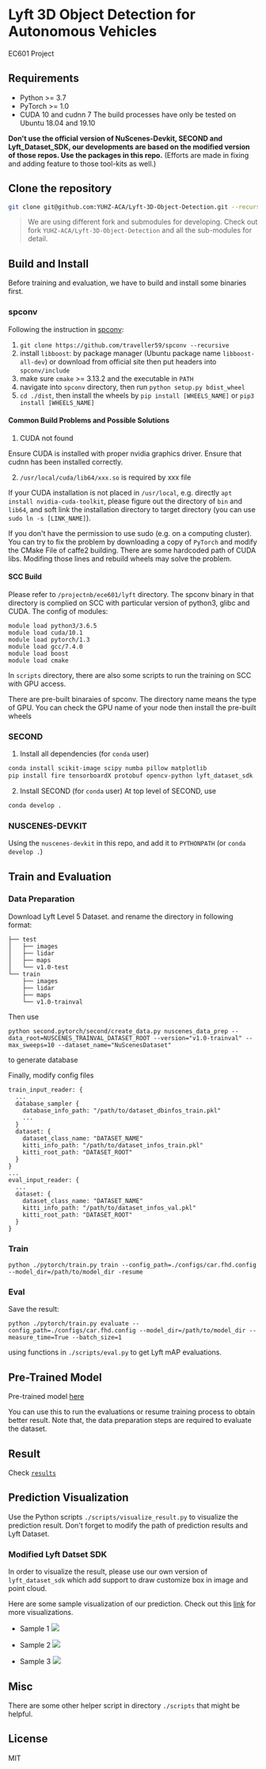 # Lyft 3D Object Detection for Autonomous Vehicles
EC601 Project

## Requirements
* Python >= 3.7
* PyTorch >= 1.0
* CUDA 10 and cudnn 7
The build processes have only be tested on Ubuntu 18.04 and 19.10

**Don't use the official version of NuScenes-Devkit, SECOND and Lyft_Dataset_SDK, our developments are based on the modified version of those repos. Use the packages in this repo.** (Efforts are made in fixing and adding feature to those tool-kits as well.)

## Clone the repository
```bash
git clone git@github.com:YUHZ-ACA/Lyft-3D-Object-Detection.git --recursive
```

>We are using different fork and submodules for developing. Check out fork `YUHZ-ACA/Lyft-3D-Object-Detection` and all the sub-modules for detail. 

## Build and Install
Before training and evaluation, we have to build and install some binaries first.
### spconv
Following the instruction in [spconv](https://github.com/traveller59/spconv):
1. `git clone https://github.com/traveller59/spconv --recursive`
2. install `libboost`: by package manager (Ubuntu package name `libboost-all-dev`) or download from official site then put headers into `spconv/include`
3. make sure `cmake` >= 3.13.2 and the executable in `PATH`
4. navigate into `spconv` directory, then run `python setup.py bdist_wheel`
5. `cd ./dist`, then install the wheels by `pip install [WHEELS_NAME]` or `pip3 install [WHEELS_NAME]`

#### Common Build Problems and Possible Solutions
1. CUDA not found

Ensure CUDA is installed with proper nvidia graphics driver. Ensure that cudnn has been installed correctly.

2. `/usr/local/cuda/lib64/xxx.so` is required by xxx file

If your CUDA installation is not placed in `/usr/local`, e.g. directly `apt install nvidia-cuda-toolkit`, please figure out the directory of `bin` and `lib64`, and soft link the installation directory to target directory (you can use `sudo ln -s [LINK_NAME]`).

If you don't have the permission to use sudo (e.g. on a computing cluster). You can try to fix the problem by downloading a copy of `PyTorch` and modify the CMake File of caffe2 building. There are some hardcoded path of CUDA libs. Modifing those lines and rebuild wheels may solve the problem.

#### SCC Build
Please refer to `/projectnb/ece601/lyft` directory. The spconv binary in that directory is complied on SCC with particular version of python3, glibc and CUDA. The config of modules: 
```
module load python3/3.6.5
module load cuda/10.1
module load pytorch/1.3
module load gcc/7.4.0
module load boost
module load cmake
```
In `scripts` directory, there are also some scripts to run the training on SCC with GPU access.

There are pre-built binaraies of spconv. The directory name means the type of GPU. You can check the GPU name of your node then install the pre-built wheels


### SECOND
1. Install all dependencies (for `conda` user)
```bash
conda install scikit-image scipy numba pillow matplotlib
pip install fire tensorboardX protobuf opencv-python lyft_dataset_sdk
```

2. Install SECOND (for `conda` user)
At top level of SECOND, use
```bash
conda develop .
```

### NUSCENES-DEVKIT
Using the `nuscenes-devkit` in this repo, and add it to `PYTHONPATH` (or `conda develop .`)

## Train and Evaluation

### Data Preparation
Download Lyft Level 5 Dataset. and rename the directory in following format:
```
├── test
│   ├── images
│   ├── lidar
│   ├── maps
│   └── v1.0-test
└── train
    ├── images
    ├── lidar
    ├── maps
    └── v1.0-trainval
```

Then use 
```
python second.pytorch/second/create_data.py nuscenes_data_prep --data_root=NUSCENES_TRAINVAL_DATASET_ROOT --version="v1.0-trainval" --max_sweeps=10 --dataset_name="NuScenesDataset"
```
to generate database

Finally, modify config files
```
train_input_reader: {
  ...
  database_sampler {
    database_info_path: "/path/to/dataset_dbinfos_train.pkl"
    ...
  }
  dataset: {
    dataset_class_name: "DATASET_NAME"
    kitti_info_path: "/path/to/dataset_infos_train.pkl"
    kitti_root_path: "DATASET_ROOT"
  }
}
...
eval_input_reader: {
  ...
  dataset: {
    dataset_class_name: "DATASET_NAME"
    kitti_info_path: "/path/to/dataset_infos_val.pkl"
    kitti_root_path: "DATASET_ROOT"
  }
}
```

### Train
```
python ./pytorch/train.py train --config_path=./configs/car.fhd.config --model_dir=/path/to/model_dir -resume
```

### Eval
Save the result:
```
python ./pytorch/train.py evaluate --config_path=./configs/car.fhd.config --model_dir=/path/to/model_dir --measure_time=True --batch_size=1
```
using functions in `./scripts/eval.py` to get Lyft mAP evaluations.

## Pre-Trained Model
Pre-trained model [here](https://drive.google.com/open?id=1aN6Trusc-4_ozqFR72YZw1x_J41NXkM5https://drive.google.com/drive/u/1/folders/1aN6Trusc-4_ozqFR72YZw1x_J41NXkM5)

You can use this to run the evaluations or resume training process to obtain better result. Note that, the data preparation steps are required to evaluate the dataset.

## Result
Check [`results`](./results)

## Prediction Visualization

Use the Python scripts `./scripts/visualize_result.py` to visualize the prediction result. Don't forget to modify the path of prediction results and Lyft Dataset.

### Modified Lyft Datset SDK
In order to visualize the result, please use our own version of `lyft_dataset_sdk` which add support to draw customize box in image and point cloud.

Here are some sample visualization of our prediction. Check out this [link](https://drive.google.com/open?id=1Dt1vNy0v5Ug6XprxbV3tfvJUO7QTagG8) for more visualizations.

* Sample 1
![](./results/sample_viz/sample1.png)

* Sample 2
![](./results/sample_viz/sample2.png)

* Sample 3
![](./results/sample_viz/sample3.png)

## Misc

There are some other helper script in directory `./scripts` that might be helpful.

## License
MIT





 

